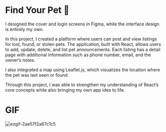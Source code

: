 # Find Your Pet 🐾

I designed the cover and login screens in Figma, while the interface design is entirely my own.

In this project, I created a platform where users can post and view listings for lost, found, or stolen pets. The application, built with React, allows users to add, update, delete, and list pet announcements. Each listing has a detail page with additional information such as phone number, email, and the owner’s notes.

I also integrated a map using Leaflet.js, which visualizes the location where the pet was last seen or found.

Through this project, I was able to strengthen my understanding of React’s core concepts while also bringing my own app idea to life.
# GIF

![ezgif-2aa57f2a67c1c5](https://github.com/user-attachments/assets/f96be664-269d-4b9b-bf74-d1839197c60d)

